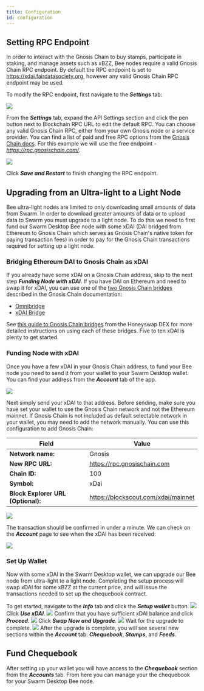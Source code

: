 ```yaml
---
title: Configuration
id: configuration
---
```



## Setting RPC Endpoint

In order to interact with the Gnosis Chain to buy stamps, participate in staking, and manage assets such as xBZZ, Bee nodes require a valid Gnosis Chain RPC endpoint. By default the RPC endpoint is set to https://xdai.fairdatasociety.org, however any valid Gnosis Chain RPC endpoint may be used. 

To modify the RPC endpoint, first navigate to the ***Settings*** tab:

![](/img/config1.png)

From the ***Settings*** tab, expand the API Settings section and click the pen button next to Blockchain RPC URL to edit the default RPC. You can choose any valid Gnosis Chain RPC, either from your own Gnosis node or a service provider. You can find a list of paid and free RPC options from the [Gnosis Chain docs](https://docs.gnosischain.com/tools/rpc/). For this example we will use the free endpoint - *https://rpc.gnosischain.com/*.

![](/img/config2.png)

Click ***Save and Restart*** to finish changing the RPC endpoint.

## Upgrading from an Ultra-light to a Light Node

Bee ultra-light nodes are limited to only downloading small amounts of data from Swarm. In order to download greater amounts of data or to upload data to Swarm you must upgrade to a light node. To do this we need to first fund our Swarm Desktop Bee node with some xDAI (DAI bridged from Ethereum to Gnosis Chain which serves as Gnosis Chain's native token for paying transaction fees) in order to pay for the Gnosis Chain transactions required for setting up a light node.


### Bridging Ethereum DAI to Gnosis Chain as xDAI

If you already have some xDAI on a Gnosis Chain address, skip to the next step ***Funding Node with xDAI***. If you have DAI on Ethereum and need to swap it for xDAI, you can use one of the [two Gnosis Chain bridges](https://docs.gnosischain.com/bridges/) described in the Gnosis Chain documentation:

* [Omnibridge](https://omni.gnosischain.com/bridge)
* [xDAI Bridge](https://bridge.gnosischain.com/)

See [this guide to Gnosis Chain bridges](https://honeyswap.org/gnosis-bridges.html) from the Honeyswap DEX for more detailed instructions on using each of these bridges. Five to ten xDAI is plenty to get started.

### Funding Node with xDAI

Once you have a few xDAI in your Gnosis Chain address, to fund your Bee node you need to send it from your wallet to your Swarm Desktop wallet. You can find your address from the ***Account*** tab of the app.

![](/img/config3.png)


Next simply send your xDAI to that address. Before sending, make sure you have set your wallet to use the Gnosis Chain network and not the Ethereum mainnet. If Gnosis Chain is not included as default selectable network in your wallet, you may need to add the network manually. You can use this configuration to add Gnosis Chain:

| Field         | Value     |
|--------------|-----------|
|**Network name:**|Gnosis|
| **New RPC URL:** | https://rpc.gnosischain.com |
| **Chain ID:**| 100 |
| **Symbol:**|  xDai   |
| **Block Explorer URL (Optional):**|  https://blockscout.com/xdai/mainnet   |

![](/img/config4.png)

The transaction should be confirmed in under a minute. We can check on the ***Account*** page to see when the xDAI has been received:

![](/img/config5.png)


### Set Up Wallet 

Now with some xDAI in the Swarm Desktop wallet, we can upgrade our Bee node from ultra-light to a light node. Completing the setup process will swap xDAI for some xBZZ at the current price, and will issue the transactions needed to set up the chequebook contract.

To get started, navigate to the ***Info*** tab and click the ***Setup wallet*** button. 
![](/img/config10.png)
Click ***Use xDAI***.
![](/img/config6.png)
Confirm that you have sufficient xDAI balance and click ***Proceed***.
![](/img/config7.png)
Click ***Swap Now and Upgrade***.
![](/img/config8.png)
Wait for the upgrade to complete.
![](/img/config9.png)
After the upgrade is complete, you will see several new sections within the ***Account*** tab: ***Chequebook***, ***Stamps***, and ***Feeds***.
 
##  Fund Chequebook

After setting up your wallet you will have access to the ***Chequebook*** section from the ***Accounts*** tab. From here you can manage your the chequebook for your Swarm Desktop Bee node.






